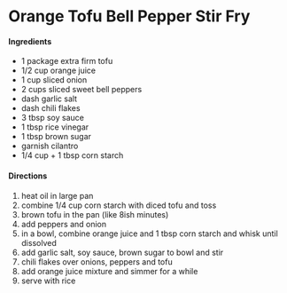 # Orange Tofu Bell Pepper Stir Fry

#### Ingredients

 - 1 package extra firm tofu
 - 1/2 cup orange juice
 - 1 cup sliced onion
 - 2 cups sliced sweet bell peppers
 - dash garlic salt
 - dash chili flakes
 - 3 tbsp soy sauce
 - 1 tbsp rice vinegar
 - 1 tbsp brown sugar
 - garnish cilantro
 - 1/4 cup + 1 tbsp corn starch

 #### Directions

 1. heat oil in large pan
 2. combine 1/4 cup corn starch with diced tofu and toss
 3. brown tofu in the pan (like 8ish minutes)
 4. add peppers and onion
 5. in a bowl, combine orange juice and 1 tbsp corn starch and whisk until dissolved 
 6. add garlic salt, soy sauce, brown sugar to bowl and stir
 7. chili flakes over onions, peppers and tofu
 8. add orange juice mixture and simmer for a while
 9. serve with rice